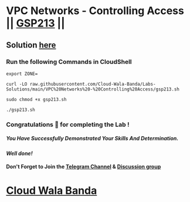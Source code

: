 # VPC Networks - Controlling Access || [GSP213](https://www.cloudskillsboost.google/focuses/1231?parent=catalog) ||

## Solution [here](https://youtu.be/yrGVW7Ptdn4)

### Run the following Commands in CloudShell
```
export ZONE=
```
```
curl -LO raw.githubusercontent.com/Cloud-Wala-Banda/Labs-Solutions/main/VPC%20Networks%20-%20Controlling%20Access/gsp213.sh

sudo chmod +x gsp213.sh

./gsp213.sh
```

### Congratulations 🎉 for completing the Lab !

##### *You Have Successfully Demonstrated Your Skills And Determination.*

#### *Well done!*

#### Don't Forget to Join the [Telegram Channel](https://t.me/cloudwalabanda) & [Discussion group](https://t.me/cloudwalabandachats)

# [Cloud Wala Banda](https://www.youtube.com/@cloudwalabanda)
